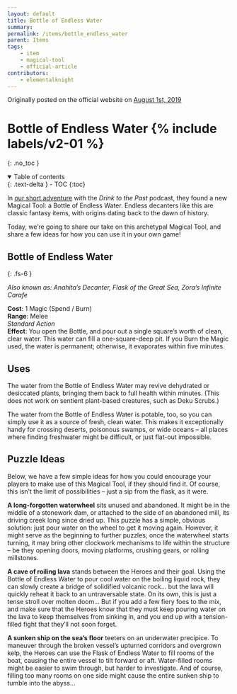 ```yaml
---
layout: default
title: Bottle of Endless Water
summary:
permalink: /items/bottle_endless_water
parent: Items
tags:
    - item
    - magical-tool
    - official-article
contributors:
    - elementalknight
---
```


Originally posted on the official website on [August 1st, 2019](https://reclaimthewild.net/index.php/2019/08/01/bottle-of-endless-water/)

# Bottle of Endless Water {% include labels/v2-01 %}
{: .no_toc }

<details open markdown="block">
  <summary>
    Table of contents
  </summary>
  {: .text-delta }
- TOC
{:toc}
</details>

In [our short adventure](https://www.podbean.com/media/share/pb-ctne7-b62d0f?utm_campaign=a_share_ep&utm_medium=dlink&utm_source=a_share) with the *Drink to the Past* podcast, they found a new Magical Tool: a Bottle of Endless Water. Endless decanters like this are classic fantasy items, with origins dating back to the dawn of history.

Today, we’re going to share our take on this archetypal Magical Tool, and share a few ideas for how you can use it in your own game!

## Bottle of Endless Water
{: .fs-6 }

*Also known as: Anahita’s Decanter, Flask of the Great Sea, Zora’s Infinite Carafe*

**Cost**: 1 Magic (Spend / Burn)  
**Range**: Melee  
*Standard Action*  
**Effect**: You open the Bottle, and pour out a single square’s worth of clean, clear water. This water can fill a one-square-deep pit. If you Burn the Magic used, the water is permanent; otherwise, it evaporates within five minutes.

## Uses

The water from the Bottle of Endless Water may revive dehydrated or desiccated plants, bringing them back to full health within minutes. (This does not work on sentient plant-based creatures, such as Deku Scrubs.)

The water from the Bottle of Endless Water is potable, too, so you can simply use it as a source of fresh, clean water. This makes it exceptionally handy for crossing deserts, poisonous swamps, or wide oceans – all places where finding freshwater might be difficult, or just flat-out impossible.

## Puzzle Ideas

Below, we have a few simple ideas for how you could encourage your players to make use of this Magical Tool, if they should find it. Of course, this isn’t the limit of possibilities – just a sip from the flask, as it were.

**A long-forgotten waterwheel** sits unused and abandoned. It might be in the middle of a stonework dam, or attached to the side of an abandoned mill, its driving creek long since dried up. This puzzle has a simple, obvious solution: just pour water on the wheel to get it moving again. However, it might serve as the beginning to further puzzles; once the waterwheel starts turning, it may bring other clockwork mechanisms to life within the structure – be they opening doors, moving platforms, crushing gears, or rolling millstones.

**A cave of roiling lava** stands between the Heroes and their goal. Using the Bottle of Endless Water to pour cool water on the boiling liquid rock, they can slowly create a bridge of solidified volcanic rock… but the lava will quickly reheat it back to an untraversable state. On its own, this is just a tense stroll over molten doom… But if you add a few fiery foes to the mix, and make sure that the Heroes know that they must keep pouring water on the lava to keep themselves from sinking in, and you end up with a tension-filled fight that they’ll not soon forget.

**A sunken ship on the sea’s floor** teeters on an underwater precipice. To maneuver through the broken vessel’s upturned corridors and overgrown kelp, the Heroes can use the Flask of Endless Water to fill rooms of the boat, causing the entire vessel to tilt forward or aft. Water-filled rooms might be easier to swim through, but harder to investigate. And of course, filling too many rooms on one side might cause the entire sunken ship to tumble into the abyss…